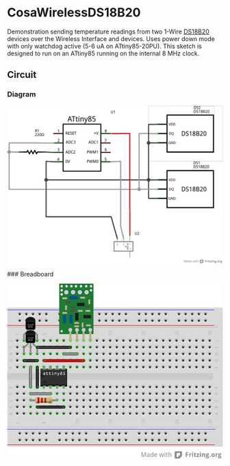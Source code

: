 CosaWirelessDS18B20
===================
Demonstration sending temperature readings from two 1-Wire [DS18B20](http://datasheets.maximintegrated.com/en/ds/DS18B20.pdf)
devices over the Wireless Interface and devices. Uses power down mode
with only watchdog active (5-6 uA on ATtiny85-20PU). This sketch is
designed to run on an ATtiny85 running on the internal 8 MHz clock. 

Circuit
-------

### Diagram

![diagram](./CosaDS18B20_dia.jpg)

### Breadboard

![breadboard](./CosaDS18B20_bb.jpg)


